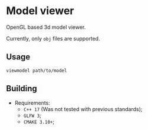 # Model viewer

OpenGL based 3d model viewer.

Currently, only `obj` files are supported.

## Usage

    viewmodel path/to/model

## Building

- Requirements:
    - `C++ 17` (Was not tested with previous standards);
    - `GLFW 3`;
    - `CMAKE 3.10+`;

